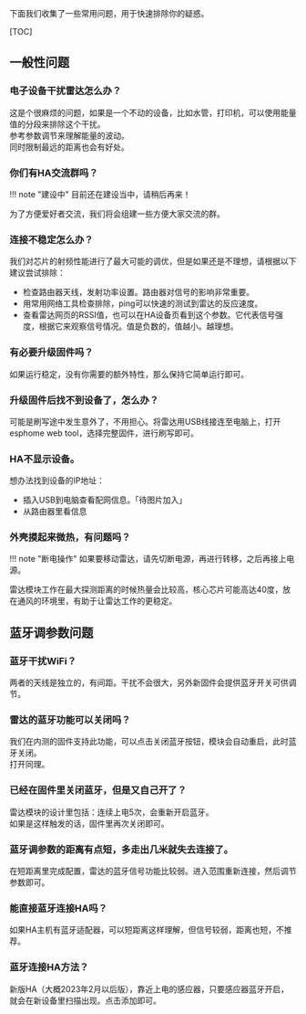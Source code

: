 下面我们收集了一些常用问题，用于快速排除你的疑惑。  

[TOC]

## 一般性问题

### 电子设备干扰雷达怎么办？
这是个很麻烦的问题，如果是一个不动的设备，比如水管，打印机，可以使用能量值的分段来排除这个干扰。  
参考参数调节来理解能量的波动。  
同时限制最远的距离也会有好处。  

### 你们有HA交流群吗？

!!! note "建设中"
	目前还在建设当中，请稍后再来！

为了方便爱好者交流，我们将会组建一些方便大家交流的群。  

### 连接不稳定怎么办？

我们对芯片的射频性能进行了最大可能的调优，但是如果还是不理想，请根据以下建议尝试排除：

- 检查路由器天线，发射功率设置。路由器对信号的影响非常重要。
- 用常用网络工具检查排除，ping可以快速的测试到雷达的反应速度。
- 查看雷达网页的RSSI值，也可以在HA设备页看到这个参数。它代表信号强度，根据它来观察信号情况。值是负数的，值越小。越理想。

### 有必要升级固件吗？

如果运行稳定，没有你需要的额外特性，那么保持它简单运行即可。  

### 升级固件后找不到设备了，怎么办？

可能是刷写途中发生意外了，不用担心。将雷达用USB线接连至电脑上，打开esphome web tool，选择完整固件，进行刷写即可。  

### HA不显示设备。

想办法找到设备的IP地址：
- 插入USB到电脑查看配网信息。「待图片加入」
- 从路由器里看信息

### 外壳摸起来微热，有问题吗？  

!!! note "断电操作"
	如果要移动雷达，请先切断电源，再进行转移，之后再接上电源。  



雷达模块工作在最大探测距离的时候热量会比较高，核心芯片可能高达40度，放在通风的环境里，有助于让雷达工作的更稳定。  


## 蓝牙调参数问题

### 蓝牙干扰WiFi？

两者的天线是独立的，有间距。干扰不会很大，另外新固件会提供蓝牙开关可供调节。

### 雷达的蓝牙功能可以关闭吗？

我们在内测的固件支持此功能，可以点击关闭蓝牙按钮，模块会自动重启，此时蓝牙关闭。  
打开同理。  

### 已经在固件里关闭蓝牙，但是又自己开了？

雷达模块的设计里包括：连续上电5次，会重新开启蓝牙。  
如果是这样触发的话，固件里再次关闭即可。  

### 蓝牙调参数的距离有点短，多走出几米就失去连接了。

在短距离里完成配置，雷达的蓝牙信号功能比较弱。进入范围重新连接，然后调节参数即可。  

### 能直接蓝牙连接HA吗？

如果HA主机有蓝牙适配器，可以短距离这样理解，但信号较弱，距离也短，不推荐。  


### 蓝牙连接HA方法？

新版HA（大概2023年2月以后版），靠近上电的感应器，只要感应器蓝牙开启，就会在新设备里扫描出现。点击添加即可。  

